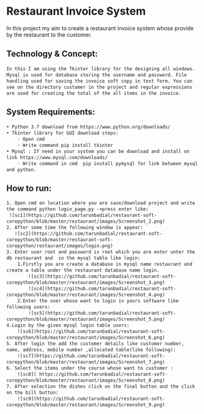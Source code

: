 # Restaurant Invoice System
In this project my aim to create a restaurant invoice system whose provide by the restaurant to the customer.
## Technology & Concept:
    In this I am using the Tkinter library for the designing all windows. Mysql is used for database storing the username and password. File handling used for saving the invoice soft copy in text form. You can see on the directory customer in the project and regular expressions are used for creating the total of the all items in the invoice. 
## System Requirements:
    • Python 3.7 download from https://www.python.org/downloads/
    • Tkinter library for GUI download steps:
        ◦ Open cmd
        ◦ Write command pip install tkinter
    • Mysql : If need in your system you can be download and install on link https://www.mysql.com/downloads/
        ◦ Write command in cmd  pip install pymysql for link between mysql and python.
## How to run:
    1. Open cmd on location where you are save/download project and write the command python login_page.py ->press enter like:
     ![sc1](https://github.com/tarunbadial/restaurant-soft-corepython/blob/master/restaurant/images/Screenshot_2.png)
    2. After some time the following window is appear:
       ![sc2](https://github.com/tarunbadial/restaurant-soft-corepython/blob/master/restaurant-soft-corepython/restaurant/images/login.png)
    3. Enter user root and password is root which you are enter unter the db restaurant and  in the mysql table like login:
        1.Firstly you are create a database in mysql name restaurant and create a table under the restaurant database name login. 
            ![sc3](https://github.com/tarunbadial/restaurant-soft-corepython/blob/master/restaurant/images/Screenshot_3.png)
            ![sc4](https://github.com/tarunbadial/restaurant-soft-corepython/blob/master/restaurant/images/Screenshot_4.png)
        2.Enter the user whose want to login in yours software like following users:
            ![sc5](https://github.com/tarunbadial/restaurant-soft-corepython/blob/master/restaurant/images/Screenshot_5.png)
    4.Login by the given mysql login table users:
        ![sc6](https://github.com/tarunbadial/restaurant-soft-corepython/blob/master/restaurant/images/Screenshot_6.png)
    5. After login the add the customer details like customer number, name, address, mobile number ,allocated table(like following):
        ![sc7](https://github.com/tarunbadial/restaurant-soft-corepython/blob/master/restaurant/images/Screenshot_7.png)
    6. Select the items under the course whose want to customer :
        ![sc8]( https://github.com/tarunbadial/restaurant-soft-corepython/blob/master/restaurant/images/Screenshot_8.png)
    7. After selection the dishes click on the final button and the click on the bill button:
        ![sc9](https://github.com/tarunbadial/restaurant-soft-corepython/blob/master/restaurant/images/Screenshot_9.png)
